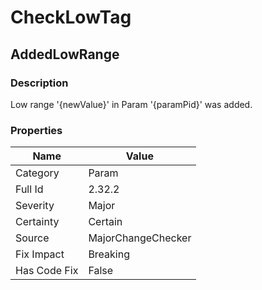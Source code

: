 ﻿---  
uid: MajorChangeChecker_2_32_2  
---

# CheckLowTag

## AddedLowRange

### Description

Low range '{newValue}' in Param '{paramPid}' was added.

### Properties

| Name         | Value              |
| ------------ | ------------------ |
| Category     | Param              |
| Full Id      | 2.32.2             |
| Severity     | Major              |
| Certainty    | Certain            |
| Source       | MajorChangeChecker |
| Fix Impact   | Breaking           |
| Has Code Fix | False              |
